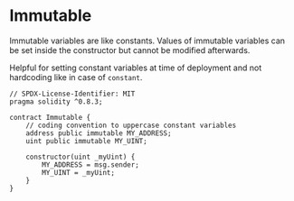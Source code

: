 # Immutable
Immutable variables are like constants. Values of immutable variables can be set inside the constructor but cannot be modified afterwards.

Helpful for setting constant variables at time of deployment and not hardcoding like in case of `constant`.

```
// SPDX-License-Identifier: MIT
pragma solidity ^0.8.3;

contract Immutable {
    // coding convention to uppercase constant variables
    address public immutable MY_ADDRESS;
    uint public immutable MY_UINT;

    constructor(uint _myUint) {
        MY_ADDRESS = msg.sender;
        MY_UINT = _myUint;
    }
}
```